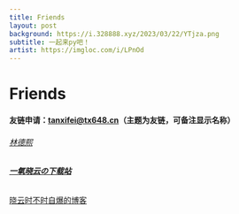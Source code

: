 ```yaml
---
title: Friends
layout: post
background: https://i.328888.xyz/2023/03/22/YTjza.png
subtitle: 一起来py吧！
artist: https://imgloc.com/i/LPnOd
---
```


# Friends

#### 友链申请：tanxifei@tx648.cn（主题为友链，可备注显示名称）

###### [林德熙](https://blog.lindexi.com/)

###### **[一氧晓云の下载站](https://d.oxyxc.top/)**

[晓云时不时自爆的博客](https://blog.oxyxc.top/)

